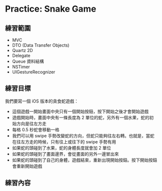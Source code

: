 # Practice: Snake Game

<script async class="speakerdeck-embed"
data-id="beb706e0e3fc01304bd50ad3499c6df2"
data-ratio="1.2994923857868"
src="//speakerdeck.com/assets/embed.js"></script>

## 練習範圍

- MVC
- DTO (Data Transfer Objects)
- Quartz 2D
- Delegate
- Queue 資料結構
- NSTimer
- UIGestureRecognizer

## 練習目標

我們要寫一個 iOS 版本的貪食蛇遊戲：

- 這個遊戲一開始畫面中央只有一個開始按鈕，按下開始之後才會開始遊戲
- 遊戲開始時，畫面中央有一條長度為 2 單位的蛇，另外有一個水果，蛇的初
  始方向是往左方走
- 每格 0.5 秒蛇會移動一格
- 我們可以用 swipe 手勢改變蛇的方向，但蛇只能夠往左右轉。也就是，當蛇
  在往左方走的時候，只有往上或往下的 swipe 手勢有用
- 如果蛇的頭碰到了水果，蛇的身體長度就會加 2 單位
- 如果蛇的頭碰到了畫面邊界，會從畫面的另外一邊冒出來
- 如果蛇的頭碰到了自己的身體，遊戲結束，重新出現開始按鈕。按下開始按鈕
  會重新開始遊戲

## 練習內容
